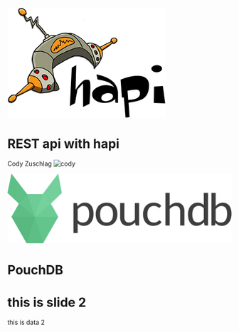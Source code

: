 ![hapi logo](images/hapi.png)

# REST api with hapi

Cody Zuschlag ![cody](/images/cody1_bw_100px.jpg)


![pouchdb logo](images/pouchdb-logo.svg)

# PouchDB




# this is slide 2

this is data 2
